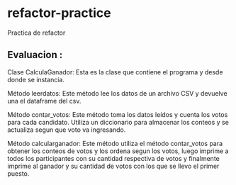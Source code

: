 # refactor-practice
Practica de refactor

## Evaluacion : 

Clase CalculaGanador: Esta es la clase que contiene el programa y desde donde se instancia.

Método leerdatos: Este método lee los datos de un archivo CSV y devuelve una el dataframe del csv.

Método contar_votos: Este método toma los datos leídos y cuenta los votos para cada candidato. Utiliza un diccionario para almacenar los conteos y se actualiza segun que voto va ingresando.

Método calcularganador: Este método utiliza el método contar_votos para obtener los conteos de votos y los ordena segun los votos, luego imprime a todos los participantes con su cantidad respectiva de votos y finalmente imprime al ganador y su cantidad de votos con los que se llevo el primer puesto.

